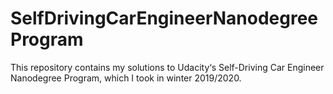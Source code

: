 # SelfDrivingCarEngineerNanodegreeProgram
This repository contains my solutions to Udacity‘s Self-Driving Car Engineer Nanodegree Program, which I took in winter 2019/2020.
